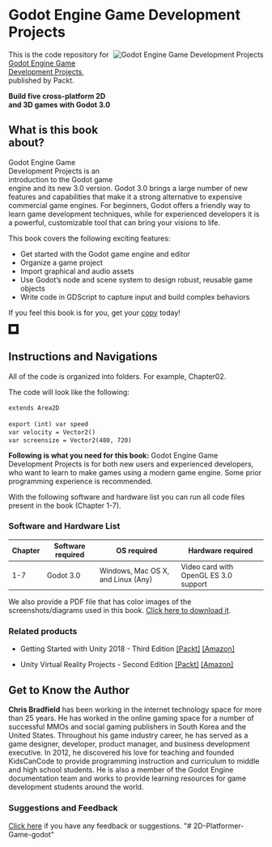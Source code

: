 # Godot Engine Game Development Projects

<a href="https://www.packtpub.com/game-development/godot-game-engine-projects?utm_source=github&utm_medium=repository&utm_campaign=9781788831505"><img src="https://d255esdrn735hr.cloudfront.net/sites/default/files/imagecache/ppv4_main_book_cover/B09788_MockupCover_new.png" alt="Godot Engine Game Development Projects" height="256px" align="right"></a>

This is the code repository for [Godot Engine Game Development Projects](https://www.packtpub.com/game-development/godot-game-engine-projects?utm_source=github&utm_medium=repository&utm_campaign=9781788831505), published by Packt.

**Build five cross-platform 2D and 3D games with Godot 3.0**

## What is this book about?
Godot Engine Game Development Projects is an introduction to the Godot game engine and its new 3.0 version. Godot 3.0 brings a large number of new features and capabilities that make it a strong alternative to expensive commercial game engines. For beginners, Godot offers a friendly way to learn game development techniques, while for experienced developers it is a powerful, customizable tool that can bring your visions to life.

This book covers the following exciting features:
* Get started with the Godot game engine and editor
* Organize a game project
* Import graphical and audio assets
* Use Godot’s node and scene system to design robust, reusable game objects
* Write code in GDScript to capture input and build complex behaviors

If you feel this book is for you, get your [copy](https://www.amazon.com/dp/1788831500) today!

<a href="https://www.packtpub.com/?utm_source=github&utm_medium=banner&utm_campaign=GitHubBanner"><img src="https://raw.githubusercontent.com/PacktPublishing/GitHub/master/GitHub.png" 
alt="https://www.packtpub.com/" border="5" /></a>


## Instructions and Navigations
All of the code is organized into folders. For example, Chapter02.

The code will look like the following:
```
extends Area2D

export (int) var speed
var velocity = Vector2()
var screensize = Vector2(480, 720)
```

**Following is what you need for this book:**
Godot Engine Game Development Projects is for both new users and experienced developers, who want to learn to make games using a modern game engine. Some prior programming experience is recommended.

With the following software and hardware list you can run all code files present in the book (Chapter 1-7).

### Software and Hardware List

| Chapter  | Software required                   | OS required                        | Hardware required                 |
| -------- | ------------------------------------| -----------------------------------|-----------------------------------|
| 1-7        | Godot 3.0                     | Windows, Mac OS X, and Linux (Any) | Video card with OpenGL ES 3.0 support |


We also provide a PDF file that has color images of the screenshots/diagrams used in this book. [Click here to download it](https://www.packtpub.com/sites/default/files/downloads/GodotEngineGameDevelopmentProjects_ColorImages.pdf).

### Related products
* Getting Started with Unity 2018 - Third Edition [[Packt]](https://www.packtpub.com/game-development/getting-started-unity-2018-third-edition?utm_source=github&utm_medium=repository&utm_campaign=9781788830102) [[Amazon]](https://www.amazon.com/dp/1788830105)

* Unity Virtual Reality Projects - Second Edition [[Packt]](https://www.packtpub.com/game-development/unity-virtual-reality-projects-second-edition?utm_source=github&utm_medium=repository&utm_campaign=9781788478809) [[Amazon]](https://www.amazon.com/dp/1788478800)

## Get to Know the Author
**Chris Bradfield** has been working in the internet technology space for more than 25 years. He has worked in the online gaming space for a number of successful MMOs and social gaming publishers in South Korea and the United States. Throughout his game industry career, he has served as a game designer, developer, product manager, and business development executive.
In 2012, he discovered his love for teaching and founded KidsCanCode to provide programming instruction and curriculum to middle and high school students. He is also a member of the Godot Engine documentation team and works to provide learning resources for game development students around the world.

### Suggestions and Feedback
[Click here](https://docs.google.com/forms/d/e/1FAIpQLSdy7dATC6QmEL81FIUuymZ0Wy9vH1jHkvpY57OiMeKGqib_Ow/viewform) if you have any feedback or suggestions.
"# 2D-Platformer-Game-godot" 

